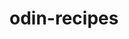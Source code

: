 # odin-recipes
<!-- Current project is my first HTML site for "The Odin Project.com">
Once thit is completed, the following skills will have been obtained:
Git
Github
HTML
SSH keys